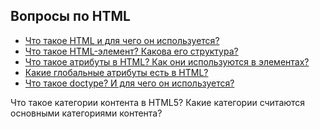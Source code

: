 ## Вопросы по HTML

- [Что такое HTML и для чего он используется?](1.md)
- [Что такое HTML-элемент? Какова его структура?](2.md)
- [Что такое атрибуты в HTML? Как они используются в элементах?](3.md)
- [Какие глобальные атрибуты есть в HTML?](4.md)
- [Что такое doctype? И для чего он используется?](5.md)


Что такое категории контента в HTML5?
Какие категории считаются основными категориями контента?